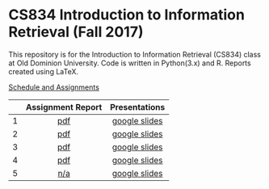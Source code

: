 # CS834 Introduction to Information Retrieval (Fall 2017)

This repository is for the Introduction to Information Retrieval (CS834) class at Old Dominion University. Code is written in Python(3.x) and R. Reports created using LaTeX.

[Schedule and Assignments](https://github.com/phonedude/cs834-f17/blob/master/index.md)

||Assignment Report|Presentations|
|:--------:|:--------:|:---:|
|1| [pdf](./assignments/A1/docs/assignment1.pdf)|[google slides](https://docs.google.com/presentation/d/1eau_8C03Lz_89oHDMq0hZ525wRUfiwwXmBYQxyrGdbw/edit?usp=sharing)|
|2| [pdf](./assignments/A2/docs/assignment2.pdf)|[google slides](https://docs.google.com/presentation/d/1DVG0fxRekgfrtf18ZsAU1rYtGo5Y5jEqXB-z3J17yA4/edit?usp=sharing)|
|3| [pdf](./assignments/A3/docs/assignment3.pdf)|[google slides](https://docs.google.com/presentation/d/1Bbn591xGmz5HjdhAnCN9nJSdh7xgADJj2FdLCigPSSM/edit?usp=sharing)|
|4| [pdf](./assignments/A4/docs/assignment4.pdf)|[google slides](https://docs.google.com/presentation/d/1gvVm5u2Vxkxp1bS_W0EoNratkWTIEDPJEKxAb9t-X5w/edit?usp=sharing)|
|5| [n/a](./assignments/A5/docs/assignment5.pdf)|[google slides](https://docs.google.com/presentation/d/1r4v2XmgIjOG9kgCQ0HW9blf5K-lmnqMrY6OJybMv_5o/edit?usp=sharing)|
